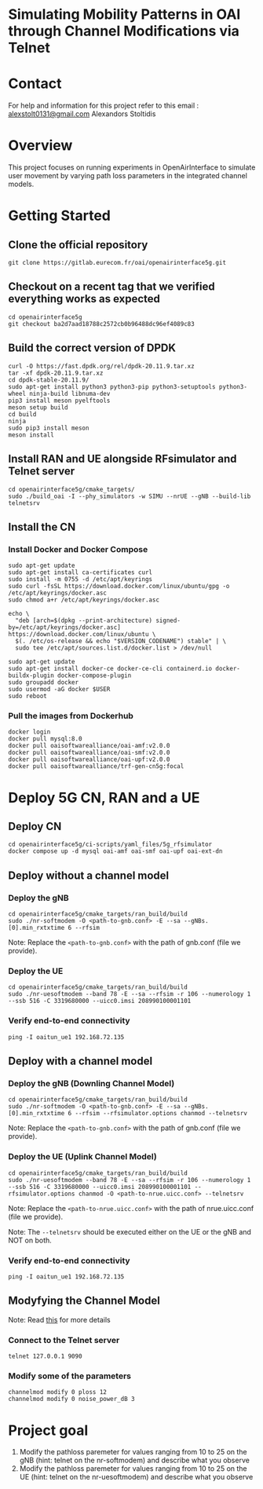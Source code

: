 # Simulating Mobility Patterns in OAI through Channel Modifications via Telnet

# Contact
For help and information for this project refer to this email : alexstolt0131@gmail.com
Alexandors Stoltidis

# Overview
This project focuses on running experiments in OpenAirInterface to simulate user movement by varying path loss parameters in the integrated channel models.


# Getting Started
## Clone the official repository 


```git clone https://gitlab.eurecom.fr/oai/openairinterface5g.git```

## Checkout on a recent tag that we verified everything works as expected 
```
cd openairinterface5g 
git checkout ba2d7aad18788c2572cb0b96488dc96ef4089c83
```

## Build the correct version of DPDK 
```
curl -O https://fast.dpdk.org/rel/dpdk-20.11.9.tar.xz
tar -xf dpdk-20.11.9.tar.xz
cd dpdk-stable-20.11.9/
sudo apt-get install python3 python3-pip python3-setuptools python3-wheel ninja-build libnuma-dev
pip3 install meson pyelftools
meson setup build
cd build
ninja
sudo pip3 install meson
meson install
```

## Install RAN and UE alongside RFsimulator and Telnet server
```
cd openairinterface5g/cmake_targets/
sudo ./build_oai -I --phy_simulators -w SIMU --nrUE --gNB --build-lib telnetsrv
```

## Install the CN

### Install Docker and Docker Compose
```
sudo apt-get update
sudo apt-get install ca-certificates curl
sudo install -m 0755 -d /etc/apt/keyrings
sudo curl -fsSL https://download.docker.com/linux/ubuntu/gpg -o /etc/apt/keyrings/docker.asc
sudo chmod a+r /etc/apt/keyrings/docker.asc

echo \
  "deb [arch=$(dpkg --print-architecture) signed-by=/etc/apt/keyrings/docker.asc] https://download.docker.com/linux/ubuntu \
  $(. /etc/os-release && echo "$VERSION_CODENAME") stable" | \
  sudo tee /etc/apt/sources.list.d/docker.list > /dev/null

sudo apt-get update
sudo apt-get install docker-ce docker-ce-cli containerd.io docker-buildx-plugin docker-compose-plugin
sudo groupadd docker
sudo usermod -aG docker $USER
sudo reboot
```

### Pull the images from Dockerhub

```
docker login
docker pull mysql:8.0
docker pull oaisoftwarealliance/oai-amf:v2.0.0
docker pull oaisoftwarealliance/oai-smf:v2.0.0
docker pull oaisoftwarealliance/oai-upf:v2.0.0
docker pull oaisoftwarealliance/trf-gen-cn5g:focal
```


# Deploy 5G CN, RAN and a UE

## Deploy CN
```
cd openairinterface5g/ci-scripts/yaml_files/5g_rfsimulator
docker compose up -d mysql oai-amf oai-smf oai-upf oai-ext-dn
```

## Deploy without a channel model

### Deploy the gNB 
```
cd openairinterface5g/cmake_targets/ran_build/build
sudo ./nr-softmodem -O <path-to-gnb.conf> -E --sa --gNBs.[0].min_rxtxtime 6 --rfsim
```

Note: Replace the ```<path-to-gnb.conf>``` with the path of gnb.conf (file we provide).


### Deploy the UE
```
cd openairinterface5g/cmake_targets/ran_build/build
sudo ./nr-uesoftmodem --band 78 -E --sa --rfsim -r 106 --numerology 1 --ssb 516 -C 3319680000 --uicc0.imsi 208990100001101
```

### Verify end-to-end connectivity
```
ping -I oaitun_ue1 192.168.72.135
```


## Deploy with a channel model

### Deploy the gNB (Downling Channel Model)
```
cd openairinterface5g/cmake_targets/ran_build/build
sudo ./nr-softmodem -O <path-to-gnb.conf> -E --sa --gNBs.[0].min_rxtxtime 6 --rfsim --rfsimulator.options chanmod --telnetsrv
```

Note: Replace the ```<path-to-gnb.conf>``` with the path of gnb.conf (file we provide).


### Deploy the UE (Uplink Channel Model)
```
cd openairinterface5g/cmake_targets/ran_build/build
sudo ./nr-uesoftmodem --band 78 -E --sa --rfsim -r 106 --numerology 1 --ssb 516 -C 3319680000 --uicc0.imsi 208990100001101 --rfsimulator.options chanmod -O <path-to-nrue.uicc.conf> --telnetsrv
```

Note: Replace the ```<path-to-nrue.uicc.conf>``` with the path of nrue.uicc.conf (file we provide).

Note: The ```--telnetsrv``` should be executed either on the UE or the gNB and NOT on both.

### Verify end-to-end connectivity
```
ping -I oaitun_ue1 192.168.72.135
```

## Modyfying the Channel Model 
Note: Read [this](https://gitlab.eurecom.fr/oai/openairinterface5g/-/blob/develop/openair1/SIMULATION/TOOLS/DOC/channel_simulation.md) for more details
### Connect to the Telnet server 
```telnet 127.0.0.1 9090```

### Modify some of the parameters
```
channelmod modify 0 ploss 12
channelmod modify 0 noise_power_dB 3
```


# Project goal
1. Modify the pathloss paremeter for values ranging from 10 to 25 on the gNB (hint: telnet on the nr-softmodem) and describe what you observe  
1. Modify the pathloss paremeter for values ranging from 10 to 25 on the UE (hint: telnet on the nr-uesoftmodem) and describe what you observe  

